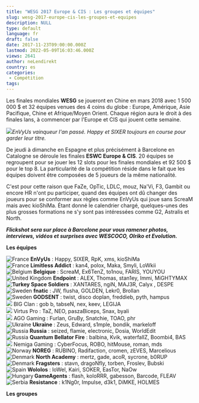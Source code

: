 ```yaml
---
title: "WESG 2017 Europe & CIS : Les groupes et équipes"
slug: wesg-2017-europe-cis-les-groupes-et-equipes
description: NULL
type: default
language: fr
draft: false
date: 2017-11-23T09:00:00.000Z
lastmod: 2022-05-09T16:03:46.000Z
views: 2641
author: neLendirekt
country: es
categories:
 - Compétition
tags:
---
```

Les finales mondiales **WESG** se joueront en Chine en mars 2018 avec 1 500 000 $ et 32 équipes venues des 4 coins du globe : Europe, Amérique, Asie Pacifique, Chine et Afrique/Moyen Orient. Chaque région aura le droit à des finales lans, à commencer par l'Europe et CIS qui jouent cette semaine.

![](https://flickshot-ue.s3.eu-west-2.amazonaws.com/flickshot/article/5a13041e6efd8/images/ehbKUQImJpvOxdCpjhz80kg9NdMO2GQvH8Cw6oYk.jpeg)_EnVyUs vainqueur l'an passé. Happy et SIXER toujours en course pour garder leur titre._

De jeudi à dimanche en Espagne et plus précisément à Barcelone en Catalogne se déroule les finales **ESWC Europe & CIS**. 20 équipes se regroupent pour se jouer les 12 slots pour les finales mondiales et 92 500 $ pour le top 8\. La particularité de la compétition réside dans le fait que les équipes doivent être composées de 5 joueurs de la même nationalité. 

C'est pour cette raison que FaZe, OpTic, LDLC, mouz, Na'Vi, F3, Gambit ou encore HR n'ont pu participer, quand des équipes ont dû changer des joueurs pour se conformer aux règles comme EnVyUs qui joue sans ScreaM mais avec kioShiMa. Étant donné le calendrier chargé, quelques-unes des plus grosses formations ne s'y sont pas intéressées comme G2, Astralis et North.

_**Flickshot sera sur place à Barcelone pour vous ramener photos, interviews, vidéos et surprises avec WESCOCO, Olriko et Evolution.**_

**Les équipes**

![France](/images/countries/fr.svg)⁠ **EnVyUs** : Happy, SIXER, RpK, xms, kioShiMa  
![France](/images/countries/fr.svg)⁠ **Limitless Addict** : kan4, polox, Maka, Smyli, LoWkii  
![Belgium](/images/countries/be.svg)⁠ **Belgique** : ScreaM, Ex6TenZ, to1nou, FARIS, YOUYOU  
![United Kingdom](/images/countries/gb.svg)⁠ **Endpoint** : ALEX, Thomas, stan1ey, Immi, MiGHTYMAX  
**![Turkey](/images/countries/tr.svg)⁠ Space Soldiers** : XANTARES, ngiN, MAJ3R, Calyx⁠ , DESPE  
![Sweden](/images/countries/se.svg)⁠ **fnatic** : JW, flusha, GOLDEN, Lekr0, Brollan  
![Sweden](/images/countries/se.svg)**⁠ GODSENT** : twist, disco doplan, freddieb, pyth, hampus  
![](/images/countries/de.svg) BIG Clan : gob b, tabseN, nex, keev, LEGIJA⁠  
![](/images/countries/pl.svg) Virtus Pro : TaZ, NEO, paszaBiceps, Snax, byali⁠  
![](/images/countries/pl.svg) AGO Gaming : Furlan, GruBy, Snatchie, TOAO, phr⁠  
![Ukraine](/images/countries/ua.svg)⁠ **Ukraine** : Zeus, Edward, s1mple, bondik, markeloff  
![Russia](/images/countries/ru.svg)⁠ **Russia** : seized, flamie, electronic, Dosia, WorldEdit  
![Russia](/images/countries/ru.svg)⁠ **Quantum Bellator Fire** : balbina, Kvik, waterfallZ, Boombi4⁠, BAS  
![](/images/countries/by.svg) Nemiga Gaming : CyberFocus, ROBO, hitMouse, roman, mds⁠  
![Norway](/images/countries/no.svg)**⁠ NOREG** : RUBINO, Radifaction, cromen, zEVES, Marcelious  
![Denmark](/images/countries/dk.svg)⁠ **North Academy** : mertz, gade, acoR, sycrone, b0RUP  
![Denmark](/images/countries/dk.svg)⁠ **Fragsters** : stavn, dragoNfly, torben, Froslev, Bubski  
![Spain](/images/countries/es.svg)⁠ **Wololos** : loWel, Kairi, SOKER, EasTor, NaOw  
![Hungary](/images/countries/hu.svg)**⁠ GameAgents** : flash, koloRRR, gabesson, Barcode, FLEAV  
![Serbia](/images/countries/rs.svg)⁠ **Resistance** : k1Ng0r, Impulse, d3k1, DiMKE, HOLMES

**Les groupes**
